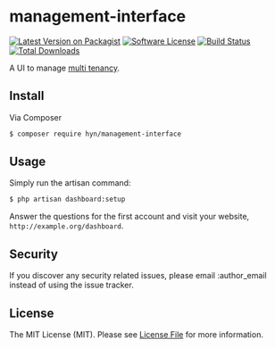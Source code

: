 # management-interface

[![Latest Version on Packagist][ico-version]][link-packagist]
[![Software License][ico-license]](LICENSE.md)
[![Build Status][ico-travis]][link-travis]
[![Total Downloads][ico-downloads]][link-downloads]


A UI to manage [multi tenancy](https://github.com/hyn/multi-tenant).

## Install

Via Composer

``` bash
$ composer require hyn/management-interface
```

## Usage

Simply run the artisan command:

```bash
$ php artisan dashboard:setup
```

Answer the questions for the first account and visit your website, `http://example.org/dashboard`.

## Security

If you discover any security related issues, please email :author_email instead of using the issue tracker.

## License

The MIT License (MIT). Please see [License File](LICENSE.md) for more information.

[ico-version]: https://img.shields.io/packagist/v/hyn/management-interface.svg?style=flat-square
[ico-license]: https://img.shields.io/badge/license-MIT-brightgreen.svg?style=flat-square
[ico-travis]: https://img.shields.io/travis/hyn/management-interface/master.svg?style=flat-square
[ico-downloads]: https://img.shields.io/packagist/dt/hyn/management-interface.svg?style=flat-square

[link-packagist]: https://packagist.org/packages/hyn/management-interface
[link-travis]: https://travis-ci.org/hyn/management-interface
[link-scrutinizer]: https://scrutinizer-ci.com/g/hyn/management-interface/code-structure
[link-code-quality]: https://scrutinizer-ci.com/g/hyn/management-interface
[link-downloads]: https://packagist.org/packages/hyn/management-interface
[link-author]: https://github.com/luceos
[link-contributors]: ../../contributors
